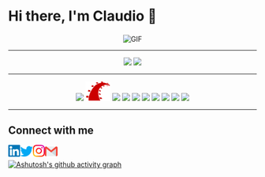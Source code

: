 # Hi there, I'm Claudio 👋


<div style="display: inline_block" align="center">
  <img align="center" alt="GIF" src="https://i.pinimg.com/originals/e4/26/70/e426702edf874b181aced1e2fa5c6cde.gif"/>
</div>

---

<div style="display: inline_block" align="center">
  <img height="170em" src="https://github-readme-stats.vercel.app/api?username=ClaudioFerreir&show_icons=true&&include_all_commits=true&count_private=true&theme=radical"/>
  <img height="170em" src="https://github-readme-stats.vercel.app/api/top-langs/?username=ClaudioFerreir&layout=compact&langs_count=20&theme=radical"/>
</div>

---

<div style="display: inline_block" align="center">
  <a src="https://www.ruby-lang.org/"><img src="https://img.icons8.com/color/48/000000/ruby-programming-language.png"/></a>
  <img height="40" width="50" src="https://raw.githubusercontent.com/devicons/devicon/master/icons/rails/rails-plain.svg">
  <a src="https://www.w3schools.com/html/"><img src="https://img.icons8.com/color/48/000000/html-5.png"/></a>
  <a src="https://www.w3schools.com/css/"><img src="https://img.icons8.com/color/48/000000/css3.png"/></a>
  <a src="https://getbootstrap.com/"><img src="https://img.icons8.com/color/48/000000/bootstrap.png"/></a>
  <a src="https://www.javascript.com/"><img src="https://img.icons8.com/color/48/000000/javascript.png"/></a>
  <a src="https://www.figma.com/"><img src="https://img.icons8.com/color/48/000000/figma.png"/></a>
  <a src="https://visualstudio.microsoft.com/"><img src="https://img.icons8.com/color/48/000000/visual-studio.png"/></a>
  <a src="https://github.com/"><img src="https://img.icons8.com/color/48/000000/github--v1.png"/></a>
  <a src="https://www.w3schools.com/html/"><img src="https://img.icons8.com/color/48/000000/heroku.png"/></a>
</div>

---

## Connect with me 
<div style="display: inline_block" align="center">
  <a href="https://www.linkedin.com/in/claudioferreirajr">
    <img align="left" alt="Claudio Ferreira | Linkedin" width="24px" src="https://github.com/SatYu26/SatYu26/blob/master/Assets/Linkedin.svg" />
  </a> &nbsp;&nbsp;
  <a href="#">
    <img align="left" alt="Claudio Ferreira | Twitter" width="26px" src="https://github.com/SatYu26/SatYu26/blob/master/Assets/Twitter.svg" />
  </a> &nbsp;&nbsp;
  <a href="https://www.instagram.com/claudioferreira.jr/">
    <img align="left" alt="Claudio Ferreira | Instagram" width="24px" src="https://github.com/SatYu26/SatYu26/blob/master/Assets/Instagram.svg" />
  </a> &nbsp;&nbsp;
  <a href="mailto:claudioferreirajr@hotmail.com">
    <img align="left" alt="Claudio Ferreira | Hotmail" width="26px" src="https://github.com/SatYu26/SatYu26/blob/master/Assets/Gmail.svg" />
  </a>
</div>


[![Ashutosh's github activity graph](https://github-readme-activity-graph.cyclic.app/graph?username=claudioferreir&bg_color=000000&color=ffffff&line=26a269&point=26a269&area=true&hide_border=true)](https://github.com/ashutosh00710/github-readme-activity-graph)

